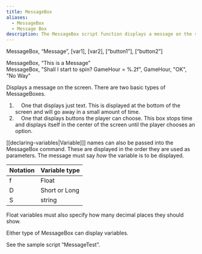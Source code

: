 ```yaml
---
title: MessageBox
aliases:
  - MessageBox
  - Message Box
description: The MessageBox script function displays a message on the screen.
---
```

MessageBox, “Message”, \[var1\], \[var2\], \[“button1”\], \[“button2”\]

MessageBox, “This is a Message”  
MessageBox, "Shall I start to spin? GameHour = %.2f", GameHour, "OK", "No Way"

Displays a message on the screen. There are two basic types of MessageBoxes.

1. &nbsp; &nbsp; One that displays just text. This is displayed at the bottom of the screen and will go away in a small amount of time.
2. &nbsp; &nbsp; One that displays buttons the player can choose. This box stops time and displays itself in the center of the screen until the player chooses an option.

[[declaring-variables|Variable]]] names can also be passed into the MessageBox command. These are displayed in the order they are used as parameters. The message must say _how_ the variable is to be displayed.

| **Notation** | **Variable type** |
| ------------ | ----------------- |
| f            | Float             |
| D            | Short or Long     |
| S            | string            |

Float variables must also specify how many decimal places they should show.

Either type of MessageBox can display variables.

See the sample script “MessageTest”.
